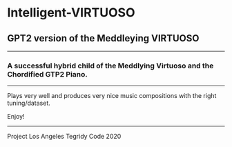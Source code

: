 # Intelligent-VIRTUOSO
## GPT2 version of the Meddleying VIRTUOSO

***

### A successful hybrid child of the Meddlying Virtuoso and the Chordified GTP2 Piano.

***

Plays very well and produces very nice music compositions with the right tuning/dataset.

Enjoy!

***

Project Los Angeles
Tegridy Code 2020
